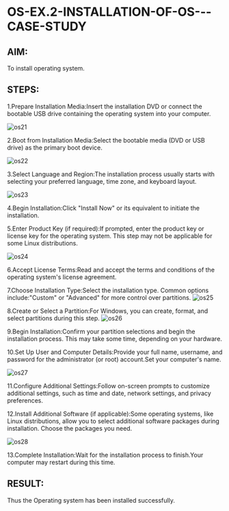 # OS-EX.2-INSTALLATION-OF-OS---CASE-STUDY

## AIM:
To install operating system.
## STEPS:
1.Prepare Installation Media:Insert the installation DVD or connect the bootable USB drive containing the operating system into your computer.

![os21](https://github.com/Iyyanar22009120/OS-EX.2-INSTALLATION-OF-OS---CASE-STUDY/assets/118680259/94258d3b-dcc8-4e52-aa7c-37459b1c1a25)


2.Boot from Installation Media:Select the bootable media (DVD or USB drive) as the primary boot device.

![os22](https://github.com/Iyyanar22009120/OS-EX.2-INSTALLATION-OF-OS---CASE-STUDY/assets/118680259/7bdaebd3-acd7-4fbf-bdef-b3e6f8307f2c)


3.Select Language and Region:The installation process usually starts with selecting your preferred language, time zone, and keyboard layout.

![os23](https://github.com/Iyyanar22009120/OS-EX.2-INSTALLATION-OF-OS---CASE-STUDY/assets/118680259/a26acedd-d830-4cb1-8447-abe980f90f5d)


4.Begin Installation:Click "Install Now" or its equivalent to initiate the installation.

5.Enter Product Key (if required):If prompted, enter the product key or license key for the operating system. This step may not be applicable for some Linux distributions.

![os24](https://github.com/Iyyanar22009120/OS-EX.2-INSTALLATION-OF-OS---CASE-STUDY/assets/118680259/7ceae55e-1292-469a-a29f-8006d01c5653)


6.Accept License Terms:Read and accept the terms and conditions of the operating system's license agreement.

7.Choose Installation Type:Select the installation type. Common options include:"Custom" or "Advanced" for more control over partitions.
![os25](https://github.com/Iyyanar22009120/OS-EX.2-INSTALLATION-OF-OS---CASE-STUDY/assets/118680259/ea371505-bc86-4ef1-a457-936c22e38e22)

8.Create or Select a Partition:For Windows, you can create, format, and select partitions during this step.
![os26](https://github.com/Iyyanar22009120/OS-EX.2-INSTALLATION-OF-OS---CASE-STUDY/assets/118680259/e8147cf3-b8ef-40a1-95d2-5a3b8baafac4)


9.Begin Installation:Confirm your partition selections and begin the installation process. This may take some time, depending on your hardware.

10.Set Up User and Computer Details:Provide your full name, username, and password for the administrator (or root) account.Set your computer's name.

![os27](https://github.com/Iyyanar22009120/OS-EX.2-INSTALLATION-OF-OS---CASE-STUDY/assets/118680259/3c463026-8ba5-42cb-9d8c-8c68adcbf2ca)


11.Configure Additional Settings:Follow on-screen prompts to customize additional settings, such as time and date, network settings, and privacy preferences.

12.Install Additional Software (if applicable):Some operating systems, like Linux distributions, allow you to select additional software packages during installation. Choose the packages you need.

![os28](https://github.com/Iyyanar22009120/OS-EX.2-INSTALLATION-OF-OS---CASE-STUDY/assets/118680259/00a86b58-f17a-4976-92f0-311138c7284a)


13.Complete Installation:Wait for the installation process to finish.Your computer may restart during this time.
## RESULT:
Thus the Operating system has been installed successfully.

